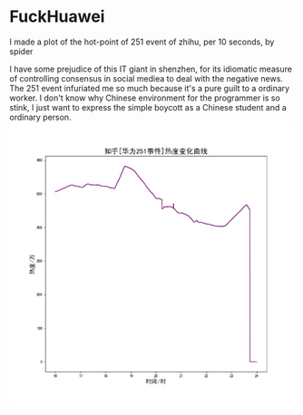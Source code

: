 # FuckHuawei
I made a  plot of the hot-point of 251 event of zhihu, per 10 seconds, by spider

I have some prejudice of this IT giant in shenzhen, for its idiomatic measure of controlling consensus in social mediea to deal with the negative news. The 251 event infuriated me so much because it's a pure guilt to a ordinary worker. I don't know why Chinese environment for the programmer is so stink, I just want to express the simple boycott as a Chinese student and a ordinary person.
![251](https://github.com/leoyinhaiqing/FuckHuawei/blob/master/251.jpg)
